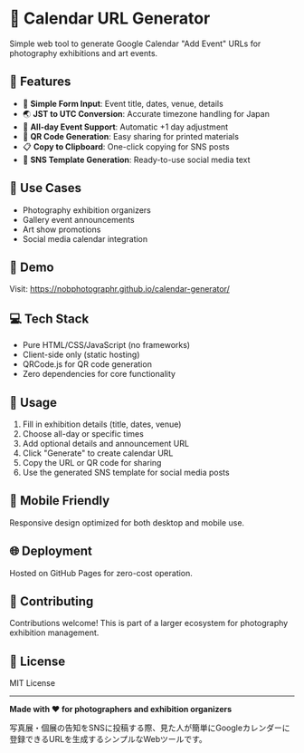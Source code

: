# 📅 Calendar URL Generator

Simple web tool to generate Google Calendar "Add Event" URLs for photography exhibitions and art events.

## 🌟 Features

- 🎯 **Simple Form Input**: Event title, dates, venue, details
- 🌏 **JST to UTC Conversion**: Accurate timezone handling for Japan
- 📅 **All-day Event Support**: Automatic +1 day adjustment
- 📱 **QR Code Generation**: Easy sharing for printed materials
- 📋 **Copy to Clipboard**: One-click copying for SNS posts
- 📝 **SNS Template Generation**: Ready-to-use social media text

## 🎨 Use Cases

- Photography exhibition organizers
- Gallery event announcements
- Art show promotions
- Social media calendar integration

## 🚀 Demo

Visit: https://nobphotographr.github.io/calendar-generator/

## 💻 Tech Stack

- Pure HTML/CSS/JavaScript (no frameworks)
- Client-side only (static hosting)
- QRCode.js for QR code generation
- Zero dependencies for core functionality

## 🔧 Usage

1. Fill in exhibition details (title, dates, venue)
2. Choose all-day or specific times
3. Add optional details and announcement URL
4. Click "Generate" to create calendar URL
5. Copy the URL or QR code for sharing
6. Use the generated SNS template for social media posts

## 📱 Mobile Friendly

Responsive design optimized for both desktop and mobile use.

## 🌐 Deployment

Hosted on GitHub Pages for zero-cost operation.

## 🤝 Contributing

Contributions welcome! This is part of a larger ecosystem for photography exhibition management.

## 📄 License

MIT License

---

**Made with ❤️ for photographers and exhibition organizers**

写真展・個展の告知をSNSに投稿する際、見た人が簡単にGoogleカレンダーに登録できるURLを生成するシンプルなWebツールです。